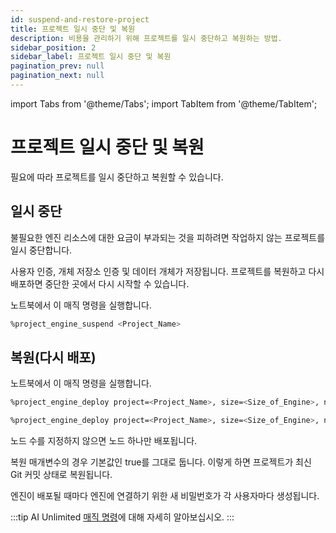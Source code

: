 ```yaml
---
id: suspend-and-restore-project
title: 프로젝트 일시 중단 및 복원
description: 비용을 관리하기 위해 프로젝트를 일시 중단하고 복원하는 방법.
sidebar_position: 2
sidebar_label: 프로젝트 일시 중단 및 복원
pagination_prev: null
pagination_next: null
---
```


import Tabs from '@theme/Tabs';
import TabItem from '@theme/TabItem';


# 프로젝트 일시 중단 및 복원

필요에 따라 프로젝트를 일시 중단하고 복원할 수 있습니다.


## 일시 중단

불필요한 엔진 리소스에 대한 요금이 부과되는 것을 피하려면 작업하지 않는 프로젝트를 일시 중단합니다.

사용자 인증, 개체 저장소 인증 및 데이터 개체가 저장됩니다. 프로젝트를 복원하고 다시 배포하면 중단한 곳에서 다시 시작할 수 있습니다.

노트북에서 이 매직 명령을 실행합니다.

```bash 
%project_engine_suspend <Project_Name>
```


## 복원(다시 배포)

노트북에서 이 매직 명령을 실행합니다. 

<Tabs>
<TabItem value="aws1" label="AWS">

```bash 
%project_engine_deploy project=<Project_Name>, size=<Size_of_Engine>, node=<Number_of_Nodes>, subnet=<Subnet_id>, region=<Region>, restore-<true|false>, prefixlist=<Prefix_List>, securitygroups=<Security_Group>, cidrs=<CIDR>, tags=<Tags>, iamrole=<IAM_Role>, roleprefix=<Role_Prefix>, permissionboundary=<Permission_Boundary>
```
</TabItem>
<TabItem value="azure" label="Azure">

```bash 
%project_engine_deploy project=<Project_Name>, size=<Size_of_Engine>, node=<Number_of_Nodes>, subnet=<Subnet_id>, region=<Region>, restore=<true|false>, network=<Network>, keyvault=<Key_Vault>, keyvaultresourcegroup=<Key_Vault_Resource_Group>, networkresourcegroup=<Network_Resource_Group>
```
</TabItem>
</Tabs>

노드 수를 지정하지 않으면 노드 하나만 배포됩니다. 

복원 매개변수의 경우 기본값인 true를 그대로 둡니다. 이렇게 하면 프로젝트가 최신 Git 커밋 상태로 복원됩니다.

엔진이 배포될 때마다 엔진에 연결하기 위한 새 비밀번호가 각 사용자마다 생성됩니다.

:::tip
AI Unlimited [매직 명령](../explore-and-analyze-data/magic-commands.md)에 대해 자세히 알아보십시오.
:::

